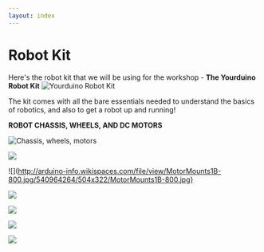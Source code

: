 ```yaml
---
layout: index
---
```


# Robot Kit
Here's the robot kit that we will be using for the workshop - **The Yourduino Robot Kit**
![Yourduino Robot Kit](http://yourduino.com/sunshop//images/products/large_400_SideWhiteBack1-1024.jpg)

The kit comes with all the bare essentials needed to understand the basics of robotics, and also to get a robot up and running!

**ROBOT CHASSIS, WHEELS, AND DC MOTORS**

![Chassis, wheels, motors](http://arduino-info.wikispaces.com/file/view/Chassis-Wheels-900V.jpg/539714850/240x347/Chassis-Wheels-900V.jpg)

![](http://arduino-info.wikispaces.com/file/view/VelcroPositions-1024.jpg/558303029/560x407/VelcroPositions-1024.jpg)

![](http://arduino-info.wikispaces.com/file/view/MotorMounts1B-800.jpg/540964264/504x322/MotorMounts1B-800.jpg}

![](http://arduino-info.wikispaces.com/file/view/MotorMounts2-800.jpg/540964358/407x601/MotorMounts2-800.jpg)

![](http://arduino-info.wikispaces.com/file/view/MotorMounts3A-1024.jpg/540964456/631x414/MotorMounts3A-1024.jpg)

![](http://arduino-info.wikispaces.com/file/view/CasterWheel1-300.jpg/477649448/CasterWheel1-300.jpg)

![](http://arduino-info.wikispaces.com/file/view/PartsInstalled1-1024.jpg/539843958/800x586/PartsInstalled1-1024.jpg)




